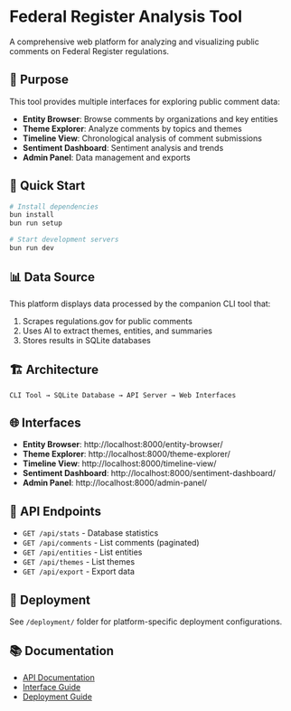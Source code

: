 ﻿# Federal Register Analysis Tool

A comprehensive web platform for analyzing and visualizing public comments on Federal Register regulations.

## 🎯 Purpose

This tool provides multiple interfaces for exploring public comment data:
- **Entity Browser**: Browse comments by organizations and key entities
- **Theme Explorer**: Analyze comments by topics and themes  
- **Timeline View**: Chronological analysis of comment submissions
- **Sentiment Dashboard**: Sentiment analysis and trends
- **Admin Panel**: Data management and exports

## 🚀 Quick Start

```bash
# Install dependencies
bun install
bun run setup

# Start development servers
bun run dev
```

## 📊 Data Source

This platform displays data processed by the companion CLI tool that:
1. Scrapes regulations.gov for public comments
2. Uses AI to extract themes, entities, and summaries
3. Stores results in SQLite databases

## 🏗️ Architecture

```
CLI Tool → SQLite Database → API Server → Web Interfaces
```

## 🌐 Interfaces

- **Entity Browser**: http://localhost:8000/entity-browser/
- **Theme Explorer**: http://localhost:8000/theme-explorer/ 
- **Timeline View**: http://localhost:8000/timeline-view/
- **Sentiment Dashboard**: http://localhost:8000/sentiment-dashboard/
- **Admin Panel**: http://localhost:8000/admin-panel/

## 📡 API Endpoints

- `GET /api/stats` - Database statistics
- `GET /api/comments` - List comments (paginated)
- `GET /api/entities` - List entities
- `GET /api/themes` - List themes
- `GET /api/export` - Export data

## 🚢 Deployment

See `/deployment/` folder for platform-specific deployment configurations.

## 📚 Documentation

- [API Documentation](docs/API.md)
- [Interface Guide](docs/INTERFACES.md) 
- [Deployment Guide](docs/DEPLOYMENT.md)
